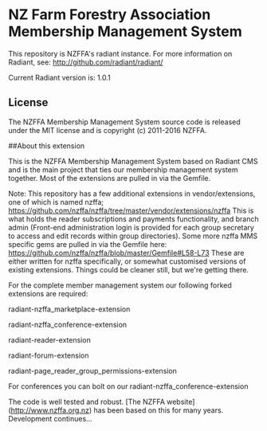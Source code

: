 # NZ Farm Forestry Association Membership Management System

This repository is NZFFA's radiant instance. For more information on Radiant, see:
http://github.com/radiant/radiant/

Current Radiant version is: 1.0.1


## License

The NZFFA Membership Management System source code is released under the MIT license and is copyright (c) 2011-2016 NZFFA.

##About this extension

This is the NZFFA Membership Management System based on Radiant CMS and is the main project that ties our membership management system together. Most of the extensions are pulled in via the Gemfile. 

Note: This repository has a few additional extensions in vendor/extensions, one of which is named nzffa;
https://github.com/nzffa/nzffa/tree/master/vendor/extensions/nzffa
This is what holds the reader subscriptions and payments functionality, and branch admin (Front-end administration login is provided for each group secretary to access and edit records within group directories).
Some more nzffa MMS specific gems are pulled in via the Gemfile here:
https://github.com/nzffa/nzffa/blob/master/Gemfile#L58-L73
These are either written for nzffa specifically, or somewhat customised versions of existing extensions.
Things could be cleaner still, but we're getting there.

For the complete member management system our following forked extensions are required:

radiant-nzffa_marketplace-extension

radiant-nzffa_conference-extension

radiant-reader-extension

radiant-forum-extension

radiant-page_reader_group_permissions-extension

For conferences you can bolt on our radiant-nzffa_conference-extension

The code is well tested and robust. [The NZFFA website] (http://www.nzffa.org.nz) has been based on this for many years. Development continues...

